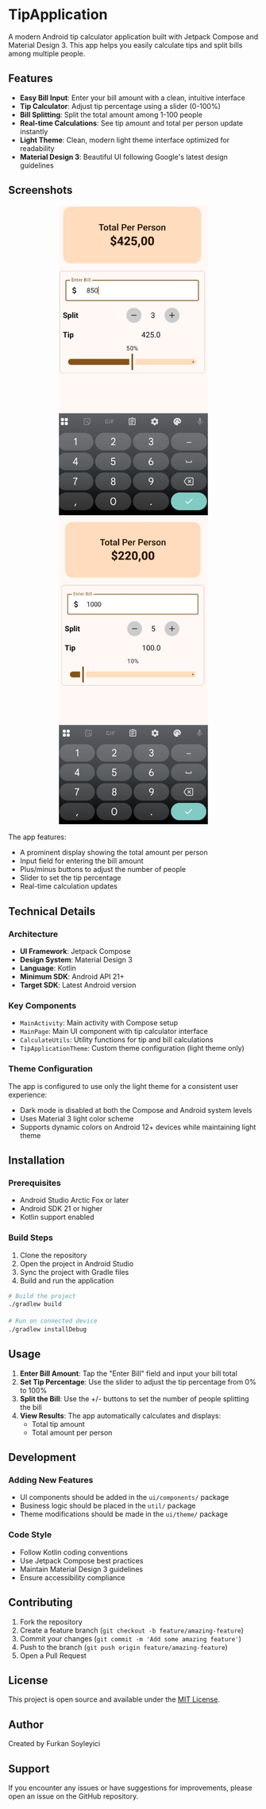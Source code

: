 # TipApplication

A modern Android tip calculator application built with Jetpack Compose and Material Design 3. This app helps you easily calculate tips and split bills among multiple people.

## Features

- **Easy Bill Input**: Enter your bill amount with a clean, intuitive interface
- **Tip Calculator**: Adjust tip percentage using a slider (0-100%)
- **Bill Splitting**: Split the total amount among 1-100 people
- **Real-time Calculations**: See tip amount and total per person update instantly
- **Light Theme**: Clean, modern light theme interface optimized for readability
- **Material Design 3**: Beautiful UI following Google's latest design guidelines

## Screenshots

<div align="center">
  <img src="app/src/main/res/images/p1.jpg" alt="Tip Calculator Main Screen" width="300"/>
  <img src="app/src/main/res/images/p2.jpg" alt="Tip Calculator with Calculations" width="300"/>
</div>

The app features:
- A prominent display showing the total amount per person
- Input field for entering the bill amount
- Plus/minus buttons to adjust the number of people
- Slider to set the tip percentage
- Real-time calculation updates

## Technical Details

### Architecture
- **UI Framework**: Jetpack Compose
- **Design System**: Material Design 3
- **Language**: Kotlin
- **Minimum SDK**: Android API 21+
- **Target SDK**: Latest Android version

### Key Components
- `MainActivity`: Main activity with Compose setup
- `MainPage`: Main UI component with tip calculator interface
- `CalculateUtils`: Utility functions for tip and bill calculations
- `TipApplicationTheme`: Custom theme configuration (light theme only)

### Theme Configuration
The app is configured to use only the light theme for a consistent user experience:
- Dark mode is disabled at both the Compose and Android system levels
- Uses Material 3 light color scheme
- Supports dynamic colors on Android 12+ devices while maintaining light theme

## Installation

### Prerequisites
- Android Studio Arctic Fox or later
- Android SDK 21 or higher
- Kotlin support enabled

### Build Steps
1. Clone the repository
2. Open the project in Android Studio
3. Sync the project with Gradle files
4. Build and run the application

```bash
# Build the project
./gradlew build

# Run on connected device
./gradlew installDebug
```

## Usage

1. **Enter Bill Amount**: Tap the "Enter Bill" field and input your bill total
2. **Set Tip Percentage**: Use the slider to adjust the tip percentage from 0% to 100%
3. **Split the Bill**: Use the +/- buttons to set the number of people splitting the bill
4. **View Results**: The app automatically calculates and displays:
   - Total tip amount
   - Total amount per person

## Development

### Adding New Features
- UI components should be added in the `ui/components/` package
- Business logic should be placed in the `util/` package
- Theme modifications should be made in the `ui/theme/` package

### Code Style
- Follow Kotlin coding conventions
- Use Jetpack Compose best practices
- Maintain Material Design 3 guidelines
- Ensure accessibility compliance

## Contributing

1. Fork the repository
2. Create a feature branch (`git checkout -b feature/amazing-feature`)
3. Commit your changes (`git commit -m 'Add some amazing feature'`)
4. Push to the branch (`git push origin feature/amazing-feature`)
5. Open a Pull Request

## License

This project is open source and available under the [MIT License](LICENSE).

## Author

Created by Furkan Soyleyici

## Support

If you encounter any issues or have suggestions for improvements, please open an issue on the GitHub repository.
